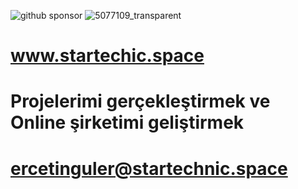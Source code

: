 ![github sponsor](https://user-images.githubusercontent.com/93947784/177055727-5a017c87-3ba7-4ca1-aa4a-7319a1c65aeb.png)
![5077109_transparent](https://user-images.githubusercontent.com/93947784/175791986-711b4c8a-33a6-4452-838a-d3990bb1f778.png)

# www.startechic.space

# Projelerimi gerçekleştirmek ve Online  şirketimi geliştirmek                                                                                                               
# ercetinguler@startechnic.space
  
